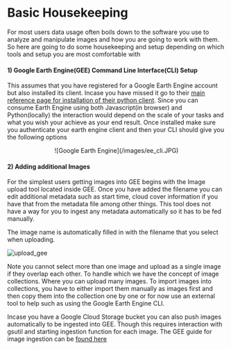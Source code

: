 # Basic Housekeeping

For most users data usage often boils down to the software you use to analyze and manipulate images and how you are going to work with them. So here are going to do some housekeeping and setup depending on which tools and setup you are most comfortable with

#### 1) Google Earth Engine(GEE) Command Line Interface(CLI) Setup
This assumes that you have registered for a Google Earth Engine account but also installed its client. Incase you have missed it go to their [main reference page for installation of their python client](https://developers.google.com/earth-engine/command_line). Since you can consume Earth Engine using both Javascript(in browser) and Python(locally) the interaction would depend on the scale of your tasks and what you wish your achieve as your end result. Once installed make sure you authenticate your earth engine client and then your CLI should give you the following options

<center>![Google Earth Engine](/images/ee_cli.JPG)</center>

#### 2) Adding additional Images
For the simplest users getting images into GEE begins with the Image upload tool located inside GEE. Once you have added the filename you can edit additional metadata such as start time, cloud cover information if you have that from the metadata file among other things. This tool does not have a way for you to ingest any metadata automatically so it has to be fed manually.

The image name is automatically filled in with the filename that you select when uploading.

![upload_gee](https://user-images.githubusercontent.com/6677629/118185789-8ccb4c80-b402-11eb-8ce8-0adc27d4e5fd.gif)

Note you cannot select more than one image and upload as a single image if they overlap each other. To handle which we have the concept of image collections. Where you can upload many images. To import images into collections, you have to either import them manually as images first and then copy them into the collection one by one or for now use an external tool to help such as using the Google Earth Engine CLI.

Incase you have a Google Cloud Storage bucket you can also push images automatically to be ingested into GEE. Though this requires interaction with gsutil and starting ingestion function for each image. The GEE guide for image ingestion can be [found here](https://developers.google.com/earth-engine/image_upload)
